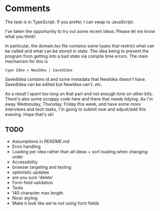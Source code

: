# Comments

The task is in TypeScript. If you prefer, I can swap to JavaScript.

I've taken the opportunity to try out some recent ideas. Please let me know what you think!

In particular, the domain.tsx file contains some types that restrict what can be called and what can be stored in state. The idea being to prevent the program from getting into a bad state via compile time errors.
The main mechanism for this is

`type Idea = NewIdea | SavedIdea`

SavedIdea contains id and some metadata that NewIdea doesn't have. SavedIdea can be edited but NewIdea can't. etc.

As a result I spent too long on that part and not enough time on other bits. There's also some scrappy code here and there that needs tidying. As I'm away Wednesday, Thursday, Friday this week, and have some more interviews and tech tasks, I'm going to submit now and adjust/add this evening. Hope that's ok!

## TODO

- Assumptions in README.md
- Error handling
- Loading per idea rather than all ideas + sort loading when changing order
- Accessibility
- browser targeting and testing
- optimistic updates
- are you sure 'delete'
- Form field validation
- Tests
- 140 character max length
- Nicer styling
- Make it look like we're not using form fields